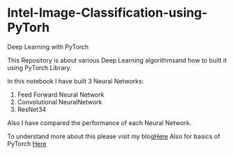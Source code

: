 # Intel-Image-Classification-using-PyTorh
Deep Learning with PyTorch

This Repository is about various Deep Learning algorithmsand how to built it using PyTorch Library.

In this notebook I have built 3 Neural Networks:

1. Feed Forward Neural Network
2. Convolutional NeuralNetwork
3. ResNet34

Also I have compared the performance of each Neural Network.

To understand more about this please visit my blog[Here](https://medium.com/@rutvijrajdeo/deep-learning-with-pytorch-d81f18d7b0ad) 
Also for basics of PyTorch [Here](https://medium.com/@rutvijrajdeo/basics-of-pytorch-tensors-ea12be46f743)
